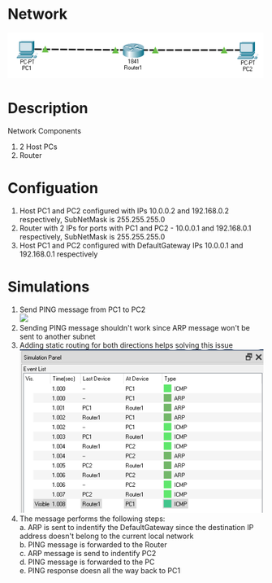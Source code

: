 # Network
![](network.PNG)</br>
# Description
Network Components</br>
1. 2 Host PCs</br>
2. Router</br>
# Configuation
1. Host PC1 and PC2 configured with IPs 10.0.0.2 and 192.168.0.2 respectively, SubNetMask is 255.255.255.0</br>
2. Router with 2 IPs for ports with PC1 and PC2 - 10.0.0.1 and 192.168.0.1 respectively, SubNetMask is 255.255.255.0</br>
3. Host PC1 and PC2 configured with DefaultGateway IPs 10.0.0.1 and 192.168.0.1 respectively</br>
# Simulations
1. Send PING message from PC1 to PC2</br>
![](simulation_before_static_routing.PNG)</br>
2. Sending PING message shouldn't work since ARP message won't be sent to another subnet</br>
3. Adding static routing for both directions helps solving this issue</br>
![](simulation_after_static_routing.PNG)</br>
4. The message performs the following steps:</br>
	a. ARP is sent to indentify the DefaultGateway since the destination IP address doesn't belong to the current local network</br>
	b. PING message is forwarded to the Router</br>
	c. ARP message is send to indentify PC2</br>
	d. PING message is forwarded to the PC</br>
	e. PING response doesn all the way back to PC1</br>
